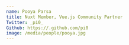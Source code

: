 ```yaml
---
name: Pooya Parsa
title: Nuxt Member, Vue.js Community Partner
Twitter: _pi0_
Github: https://.github.com/pi0
image: /media/people/pooya.jpg
---
```

